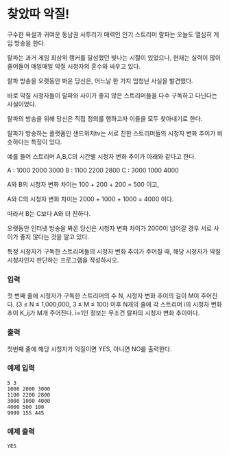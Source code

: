 # 찾았따 악질!

 구수한 욕설과 귀여운 동남권 사투리가 매력인 인기 스트리머 랄파는 오늘도 열심히 게임 방송을 한다.
 
 랄파는 과거 게임 최상위 랭커를 달성했던 빛나는 시절이 있었으나, 현재는 실력이 많이 줄어들어 매일매일 악질 시청자의 훈수와 싸우고 있다.
 
 랄파 방송을 오랫동안 봐온 당신은, 어느날 한 가지 엄청난 사실을 발견했다.
 
 바로 악질 시청자들이 랄파와 사이가 좋지 않은 스트리머들을 다수 구독하고 다닌다는 사실이었다.
 
 랄파의 방송을 위해 당신은 직접 정의를 행하고자 이들을 모두 찾아내기로 한다.
 
 
 랄파가 방송하는 플랫폼인 샌드위치tv는 서로 친한 스트리머들의 시청자 변화 추이가 비슷하다는 특징이 있다.
 
 예를 들어 스트리머 A,B,C의 시간별 시청자 변화 추이가 아래와 같다고 한다.
 
 A : 1000 2000 3000
 B : 1100 2200 2800
 C : 3000 1000 4000
 
 A와 B의 시청자 변화 차이는 100 + 200 + 200 = 500 이고,
 
 A와 C의 시청자 변화 차이는 2000 + 1000 + 1000 = 4000 이다.
 
 따라서 B는 C보다 A와 더 친하다.
 
 오랫동안 인터넷 방송을 봐온 당신은 시청자 변화 차이가 2000이 넘어갈 경우 서로 사이가 좋지 않다는 것을 알고 있다.
 
 특정 시청자가 구독한 스트리머들의 시청자 변화 추이가 주어질 때, 해당 시청자가 악질 시청자인지 판단하는 프로그램을 작성하시오.
  
### 입력

첫 번째 줄에 시청자가 구독한 스트리머의 수 N, 시청자 변화 추이의 길이 M이 주어진다. (3 ≤ N ≤ 1,000,000, 3 ≤ M ≤ 100)
이후 N개의 줄에 각 스트리머 i의 시청자 변화 추이 K_ij가 M개 주어진다. 
i=1인 정보는 무조건 랄파의 시청자 변화 추이이다.


### 출력

첫번째 줄에 해당 시청자가 악질이면 YES, 아니면 NO를 출력한다.



### 예제 입력

```
5 3
1000 2000 3000
1100 2200 2800
3000 1000 4000
4000 500 100
9999 155 445
```

### 예제 출력

```
YES
```
